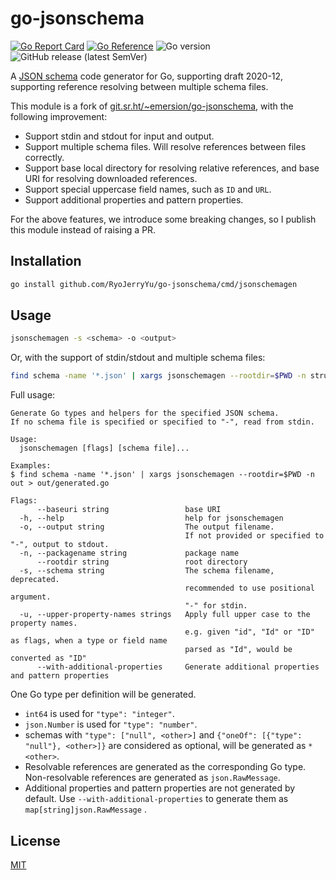# go-jsonschema

[![Go Report Card](https://goreportcard.com/badge/github.com/RyoJerryYu/go-jsonschema)](https://goreportcard.com/report/github.com/RyoJerryYu/go-jsonschema) [![Go Reference](https://pkg.go.dev/badge/github.com/RyoJerryYu/go-jsonschema.svg)](https://pkg.go.dev/github.com/RyoJerryYu/go-jsonschema) ![Go version](https://img.shields.io/github/go-mod/go-version/RyoJerryYu/go-jsonschema/master) ![GitHub release (latest SemVer)](https://img.shields.io/github/v/release/RyoJerryYu/go-jsonschema?sort=semver)

A [JSON schema] code generator for Go, supporting draft 2020-12, 
supporting reference resolving between multiple schema files.

This module is a fork of [git.sr.ht/~emersion/go-jsonschema], with the following improvement:

- Support stdin and stdout for input and output.
- Support multiple schema files. Will resolve references between files correctly.
- Support base local directory for resolving relative references, and base URI for resolving downloaded references.
- Support special uppercase field names, such as `ID` and `URL`.
- Support additional properties and pattern properties.

For the above features, we introduce some breaking changes,
so I publish this module instead of raising a PR.

## Installation

```sh
go install github.com/RyoJerryYu/go-jsonschema/cmd/jsonschemagen
```

## Usage

```sh
jsonschemagen -s <schema> -o <output>
```

Or, with the support of stdin/stdout and multiple schema files:

```sh
find schema -name '*.json' | xargs jsonschemagen --rootdir=$PWD -n structs -u id -u url > out/generated.go
```

Full usage:

```
Generate Go types and helpers for the specified JSON schema.
If no schema file is specified or specified to "-", read from stdin.

Usage:
  jsonschemagen [flags] [schema file]...

Examples:
$ find schema -name '*.json' | xargs jsonschemagen --rootdir=$PWD -n out > out/generated.go

Flags:
      --baseuri string                 base URI
  -h, --help                           help for jsonschemagen
  -o, --output string                  The output filename.
                                       If not provided or specified to "-", output to stdout.
  -n, --packagename string             package name
      --rootdir string                 root directory
  -s, --schema string                  The schema filename, deprecated.
                                       recommended to use positional argument.
                                       "-" for stdin.
  -u, --upper-property-names strings   Apply full upper case to the property names.
                                       e.g. given "id", "Id" or "ID" as flags, when a type or field name 
                                       parsed as "Id", would be converted as "ID"
      --with-additional-properties     Generate additional properties and pattern properties
```

One Go type per definition will be generated.

- `int64` is used for `"type": "integer"`.
- `json.Number` is used for `"type": "number"`.
- schemas with `"type": ["null", <other>]` and `{"oneOf": [{"type": "null"}, <other>]}` are considered as optional, will be generated as `*<other>`.
- Resolvable references are generated as the corresponding Go type. Non-resolvable references are generated as `json.RawMessage`.
- Additional properties and pattern properties are not generated by default. Use `--with-additional-properties` to generate them as `map[string]json.RawMessage` .

## License

[MIT](./LICENSE)

[git.sr.ht/~emersion/go-jsonschema]: https://git.sr.ht/~emersion/go-jsonschema
[JSON schema]: https://json-schema.org/
